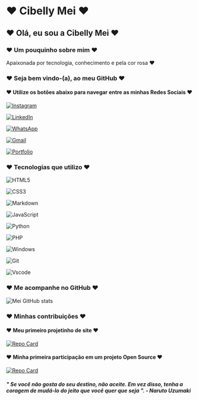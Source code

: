 # ♥ Cibelly Mei ♥

## ♥ Olá, eu sou a Cibelly Mei ♥ 

### ♥ Um pouquinho sobre mim ♥

Apaixonada por tecnologia, conhecimento e pela cor rosa ♥ 

### ♥ Seja bem vindo-(a), ao meu GitHub ♥ 

#### ♥ Utilize os botões abaixo para navegar entre as minhas Redes Sociais ♥

[![Instagram](https://img.shields.io/badge/Instagram-E4405F?style=for-the-badge&logo=instagram&logoColor=white)](https://www.instagram.com/meiizinhaw?igsh=MXd1ejdvanZ5MGlwcg==)

[![LinkedIn](https://img.shields.io/badge/LinkedIn-0077B5?style=for-the-badge&logo=linkedin&logoColor=white)](https://www.linkedin.com/in/cibellymei/)

[![WhatsApp](https://img.shields.io/badge/WhatsApp-25D366?style=for-the-badge&logo=whatsapp&logoColor=white)](https://wa.me/+55013991746362)

[![Gmail](https://img.shields.io/badge/Gmail-333333?style=for-the-badge&logo=gmail&logoColor=red)](mailto:cibellymei)

[![Portfolio](https://img.shields.io/badge/Portfolio-FF5722?style=for-the-badge&logo=todoist&logoColor=white)](https://cibellymei.carrd.co/)


###  ♥ Tecnologias que utilizo ♥

![HTML5](https://img.shields.io/badge/HTML5-E34F26?style=for-the-badge&logo=html5&logoColor=white)

![CSS3](https://img.shields.io/badge/CSS3-1572B6?style=for-the-badge&logo=css3&logoColor=white)

![Markdown](https://img.shields.io/badge/Markdown-000?style=for-the-badge&logo=markdown)

![JavaScript](https://img.shields.io/badge/JavaScript-F7DF1E?style=for-the-badge&logo=javascript&logoColor=black)

![Python](https://img.shields.io/badge/python-3670A0?style=for-the-badge&logo=python&logoColor=ffdd54)

![PHP](https://img.shields.io/badge/PHP-777BB4?style=for-the-badge&logo=php&logoColor=white)

![Windows](https://img.shields.io/badge/Windows-000?style=for-the-badge&logo=windows&logoColor=2CA5E0)

![Git](https://img.shields.io/badge/GIT-E44C30?style=for-the-badge&logo=git&logoColor=white)

![Vscode](https://img.shields.io/badge/Vscode-007ACC?style=for-the-badge&logo=visual-studio-code&logoColor=white)


### ♥ Me acompanhe no GitHub ♥

![Mei GitHub stats](https://github-readme-stats.vercel.app/api?username=cibellymei&show_icons=true&theme=radical)

### ♥ Minhas contribuições ♥

#### ♥ Meu primeiro projetinho de site ♥

[![Repo Card](https://github-readme-stats.vercel.app/api/pin/?username=cibellymei&repo=cibellymei.github.io&bg_color=000&border_color=30A3DC&show_icons=true&icon_color=30A3DC&title_color=E94D5F&text_color=FFF)](https://github.com/cibellymei/cibellymei.github.io.git)


#### ♥ Minha primeira participação em um projeto Open Source ♥


[![Repo Card](https://github-readme-stats.vercel.app/api/pin/?username=cibellymei&repo=Contribuindo-com-um-projeto-Open-Source&bg_color=000&border_color=30A3DC&show_icons=true&icon_color=30A3DC&title_color=E94D5F&text_color=FFF)](https://github.com/cibellymei/Contribuindo-com-um-projeto-Open-Source.git)

##### ***" Se você não gosta do seu destino, não aceite. Em vez disso, tenha a coragem de mudá-lo do jeito que você quer que seja ".*** - *Naruto Uzumaki*